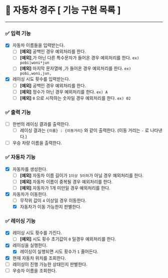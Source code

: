 # 🎯 자동차 경주 [ 기능 구현 목록 ]

----

### ✅ 입력 기능
- [x] 자동차 이름들을 입력받는다.
    - [ ] **[예외]** 공백인 경우 예외처리를 한다.
    - [ ] **[예외]**,가 아닌 다른 특수문자가 들어온 경우 예외처리를 한다. `ex) pobi|woni*jun`
    - [ ] **[예외]** 마지막 문자열에 ,가 들어온 경우 예외처리를 한다. `ex) pobi,woni,jun,`
- [x] 레이싱 시도 횟수를 입력받는다.
    - [ ] **[예외]** 공백인 경우 예외처리를 한다.
    - [ ] **[예외]** 정수가 아닌 경우 예외처리를 한다. `ex) A`
    - [ ] **[예외]** `0` 으로 시작하는 숫자일 경우 예외처리를 한다. `ex) 02`

### ✅ 출력 기능
- [ ] 한번의 레이싱 결과를 출력한다.
    - [ ] 레이싱 결과는 `{이름} : {이동거리}` 와 같이 출력한다. (이동 거리는 `-` 로 나타낸다.)
- [ ] 우승 차량 이름을 출력한다.

### ✅ 자동차 기능
- [x] 자동차를 생성한다.
    - [ ] **[예외]** 자동차 이름 길이가 `1이상 5이하`가 아닐 경우 예외처리를 한다.
    - [ ] **[예외]** 자동차 이름이 중복될 경우 예외처리를 한다.
    - [ ] **[예외]** 자동차가 1개 미만일 경우 예외처리를 한다.
- [x] 자동차가 이동한다.
    - [ ] 무작위 값이 `4` 이상일 경우 이동한다.
    - [x] 자동차가 이동 가능한지 판별한다.

### ✅ 레이싱 기능
- [x] 레이싱 시도 횟수를 가진다.
    - [ ] **[예외]** 시도 횟수 초기값이 `0` 일경우 예외처리를 한다.
- [x] 레이싱을 실행한다.
    - [x] 레이싱이 실행되면 시도 횟수가 `1` 줄어든다.
- [x] 현재 자동차 위치를 조회한다.
- [ ] 레이싱이 진행 가능한 상태인지 판별한다.
- [ ] 우승자 이름을 조회한다.